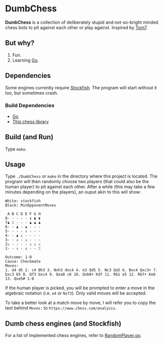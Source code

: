 # DumbChess

**DumbChess** is a collection of deliberately stupid and not-so-bright minded chess bots to pit against each other or play against. Inspired by [Tom7](http://tom7.org/chess/).

## But why?

1. Fun.
2. Learning [Go](https://go.dev).

## Dependencies

Some engines currently require [Stockfish](https://stockfishchess.org/). The program will start without it too, but sometimes crash.

### Build Dependencies

- [Go](https://go.dev)
- [This chess library](https://github.com/notnil/chess)

## Build (and Run)

Type `make`.

## Usage

Type `./DumbChess` or `make` in the directory where this project is located. The program will then randomly choose two players (that could also be the human player) to pit against each other. After a while (this may take a few minutes depending on the players), an ouput akin to this will show:

```
White: stockfish
Black: MinOpponentMoves

 A B C D E F G H
8- - - - - ♝ ♞ ♜
7♟ ♖ - - - ♟ ♟ ♟
6- - ♟ - ♚ - - -
5- - - - ♕ - - -
4- - ♟ ♙ - - - -
3- - ♙ - ♙ - - ♘
2♙ - - - - ♙ ♙ ♙
1- - ♗ - ♔ - - ♖

Outcome: 1-0
Cause: Checkmate
Moves:
1. d4 d5 2. c4 Bh3 3. Nxh3 dxc4 4. e3 Qd5 5. Nc3 Qa5 6. Bxc4 Qxc3+ 7. bxc3 b5 8. Qf3 bxc4 9. Qxa8 c6 10. Qxb8+ Kd7 11. Rb1 e5 12. Rb7+ Ke6 13. Qxe5# 1-0
```

If the human player is picked, you will be prompted to enter a move in the algebraic notation (i.e. `e4` or `Nxf3`). Only valid moves will be accepted.

To take a better look at a match move by move, I will refer you to copy the text behind `Moves:` to `https://www.chess.com/analysis`.

## Dumb chess engines (and Stockfish)

For a list of implemented chess engines, refer to [RandomPlayer.go](RandomPlayer.go).
